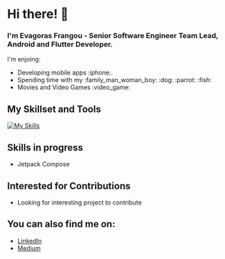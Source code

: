 # Hi there! 👋
### I'm Evagoras Frangou - Senior Software Engineer Team Lead, Android and Flutter Developer. 

I'm enjoing:
<ul>
  <li>Developing mobile apps :iphone:. </li>
  <li>Spending time with my :family_man_woman_boy: :dog: :parrot: :fish:</li>
  <li>Movies and Video Games :video_game:</li>
</ul>



## My Skillset and Tools
[![My Skills](https://skillicons.dev/icons?i=kotlin,dart,flutter,java,androidstudio,postman&theme=dark )](https://skillicons.dev)

## Skills in progress
<ul>
  <li>Jetpack Compose </li>
</ul>

## Interested for Contributions
<ul>
  <li>Looking for interesting project to contribute</li>
</ul>

## You can also find me on:
<ul>
  <li><a href="https://www.linkedin.com/in/evagoras-frangou-14a7b2163">LinkedIn</a></li>
  <li><a href="https://r1n1os.medium.com/">Medium</a></li>
</ul>




<!--
[![GitHub Streak](https://github-readme-streak-stats.herokuapp.com/?user=r1n1os)](https://git.io/streak-stats)
Get in touch (Might be use instead of you can also find me on
**r1n1os/r1n1os** is a ✨ _special_ ✨ repository because its `README.md` (this file) appears on your GitHub profile.

Here are some ideas to get you started:

- 🔭 I’m currently working on ...
- 🌱 I’m currently learning ...
- 👯 I’m looking to collaborate on ...
- 🤔 I’m looking for help with ...
- 💬 Ask me about ...
- 📫 How to reach me: ...
- 😄 Pronouns: ...
- ⚡ Fun fact: ...
-->
